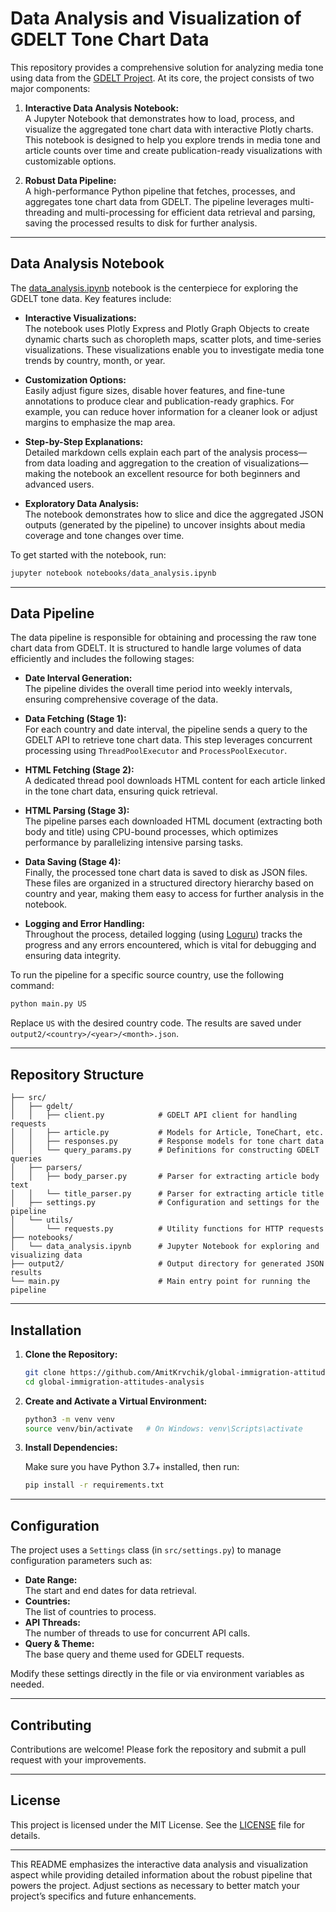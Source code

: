 # Data Analysis and Visualization of GDELT Tone Chart Data

This repository provides a comprehensive solution for analyzing media tone using data from the [GDELT Project](https://www.gdeltproject.org/). At its core, the project consists of two major components:

1. **Interactive Data Analysis Notebook:**  
   A Jupyter Notebook that demonstrates how to load, process, and visualize the aggregated tone chart data with interactive Plotly charts. This notebook is designed to help you explore trends in media tone and article counts over time and create publication-ready visualizations with customizable options.

2. **Robust Data Pipeline:**  
   A high-performance Python pipeline that fetches, processes, and aggregates tone chart data from GDELT. The pipeline leverages multi-threading and multi-processing for efficient data retrieval and parsing, saving the processed results to disk for further analysis.

---

## Data Analysis Notebook

The [data_analysis.ipynb](notebooks/data_analysis.ipynb) notebook is the centerpiece for exploring the GDELT tone data. Key features include:

- **Interactive Visualizations:**  
  The notebook uses Plotly Express and Plotly Graph Objects to create dynamic charts such as choropleth maps, scatter plots, and time-series visualizations. These visualizations enable you to investigate media tone trends by country, month, or year.

- **Customization Options:**  
  Easily adjust figure sizes, disable hover features, and fine-tune annotations to produce clear and publication-ready graphics. For example, you can reduce hover information for a cleaner look or adjust margins to emphasize the map area.

- **Step-by-Step Explanations:**  
  Detailed markdown cells explain each part of the analysis process—from data loading and aggregation to the creation of visualizations—making the notebook an excellent resource for both beginners and advanced users.

- **Exploratory Data Analysis:**  
  The notebook demonstrates how to slice and dice the aggregated JSON outputs (generated by the pipeline) to uncover insights about media coverage and tone changes over time.

To get started with the notebook, run:

```bash
jupyter notebook notebooks/data_analysis.ipynb
```

---

## Data Pipeline

The data pipeline is responsible for obtaining and processing the raw tone chart data from GDELT. It is structured to handle large volumes of data efficiently and includes the following stages:

- **Date Interval Generation:**  
  The pipeline divides the overall time period into weekly intervals, ensuring comprehensive coverage of the data.

- **Data Fetching (Stage 1):**  
  For each country and date interval, the pipeline sends a query to the GDELT API to retrieve tone chart data. This step leverages concurrent processing using `ThreadPoolExecutor` and `ProcessPoolExecutor`.

- **HTML Fetching (Stage 2):**  
  A dedicated thread pool downloads HTML content for each article linked in the tone chart data, ensuring quick retrieval.

- **HTML Parsing (Stage 3):**  
  The pipeline parses each downloaded HTML document (extracting both body and title) using CPU-bound processes, which optimizes performance by parallelizing intensive parsing tasks.

- **Data Saving (Stage 4):**  
  Finally, the processed tone chart data is saved to disk as JSON files. These files are organized in a structured directory hierarchy based on country and year, making them easy to access for further analysis in the notebook.

- **Logging and Error Handling:**  
  Throughout the process, detailed logging (using [Loguru](https://github.com/Delgan/loguru)) tracks the progress and any errors encountered, which is vital for debugging and ensuring data integrity.

To run the pipeline for a specific source country, use the following command:

```bash
python main.py US
```

Replace `US` with the desired country code. The results are saved under `output2/<country>/<year>/<month>.json`.

---

## Repository Structure

```
├── src/
│   ├── gdelt/
│   │   ├── client.py            # GDELT API client for handling requests
│   │   ├── article.py           # Models for Article, ToneChart, etc.
│   │   ├── responses.py         # Response models for tone chart data
│   │   └── query_params.py      # Definitions for constructing GDELT queries
│   ├── parsers/
│   │   ├── body_parser.py       # Parser for extracting article body text
│   │   └── title_parser.py      # Parser for extracting article title
│   ├── settings.py              # Configuration and settings for the pipeline
│   └── utils/
│       └── requests.py          # Utility functions for HTTP requests
├── notebooks/
│   └── data_analysis.ipynb      # Jupyter Notebook for exploring and visualizing data
├── output2/                     # Output directory for generated JSON results
└── main.py                      # Main entry point for running the pipeline
```

---

## Installation

1. **Clone the Repository:**

   ```bash
   git clone https://github.com/AmitKrvchik/global-immigration-attitudes-analysis.git
   cd global-immigration-attitudes-analysis
   ```

2. **Create and Activate a Virtual Environment:**

   ```bash
   python3 -m venv venv
   source venv/bin/activate   # On Windows: venv\Scripts\activate
   ```

3. **Install Dependencies:**

   Make sure you have Python 3.7+ installed, then run:

   ```bash
   pip install -r requirements.txt
   ```

---

## Configuration

The project uses a `Settings` class (in `src/settings.py`) to manage configuration parameters such as:

- **Date Range:**  
  The start and end dates for data retrieval.
- **Countries:**  
  The list of countries to process.
- **API Threads:**  
  The number of threads to use for concurrent API calls.
- **Query & Theme:**  
  The base query and theme used for GDELT requests.

Modify these settings directly in the file or via environment variables as needed.

---

## Contributing

Contributions are welcome! Please fork the repository and submit a pull request with your improvements.

---

## License

This project is licensed under the MIT License. See the [LICENSE](LICENSE) file for details.

---

This README emphasizes the interactive data analysis and visualization aspect while providing detailed information about the robust pipeline that powers the project. Adjust sections as necessary to better match your project’s specifics and future enhancements.
